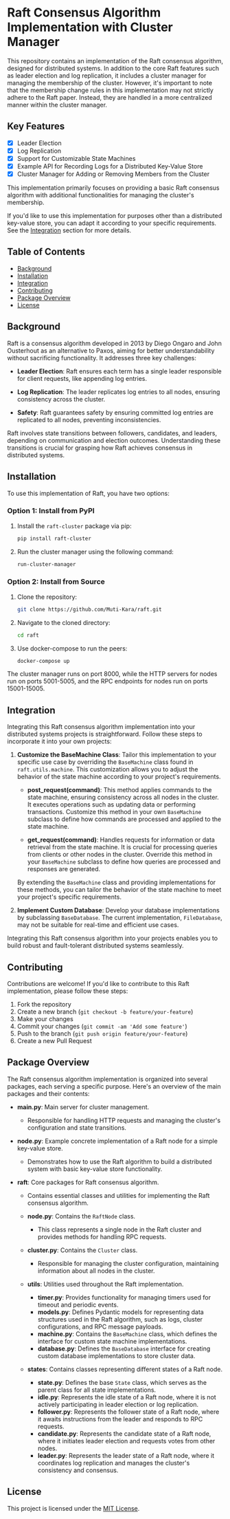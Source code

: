 # Raft Consensus Algorithm Implementation with Cluster Manager

This repository contains an implementation of the Raft consensus algorithm, designed for distributed systems. In addition to the core Raft features such as leader election and log replication, it includes a cluster manager for managing the membership of the cluster. However, it's important to note that the membership change rules in this implementation may not strictly adhere to the Raft paper. Instead, they are handled in a more centralized manner within the cluster manager.

## Key Features

- [x] Leader Election
- [x] Log Replication
- [x] Support for Customizable State Machines
- [x] Example API for Recording Logs for a Distributed Key-Value Store
- [x] Cluster Manager for Adding or Removing Members from the Cluster

This implementation primarily focuses on providing a basic Raft consensus algorithm with additional functionalities for managing the cluster's membership.

If you'd like to use this implementation for purposes other than a distributed key-value store, you can adapt it according to your specific requirements. See the [Integration](#integration) section for more details.


## Table of Contents

- [Background](#background)
- [Installation](#installation)
- [Integration](#integration)
- [Contributing](#contributing)
- [Package Overview](#package-overview)
- [License](#license)


## Background

Raft is a consensus algorithm developed in 2013 by Diego Ongaro and John Ousterhout as an alternative to Paxos, aiming for better understandability without sacrificing functionality. It addresses three key challenges:

- **Leader Election**: Raft ensures each term has a single leader responsible for client requests, like appending log entries.
  
- **Log Replication**: The leader replicates log entries to all nodes, ensuring consistency across the cluster.

- **Safety**: Raft guarantees safety by ensuring committed log entries are replicated to all nodes, preventing inconsistencies.

Raft involves state transitions between followers, candidates, and leaders, depending on communication and election outcomes. Understanding these transitions is crucial for grasping how Raft achieves consensus in distributed systems.


## Installation

To use this implementation of Raft, you have two options:

### Option 1: Install from PyPI

1. Install the `raft-cluster` package via pip:
    ```bash
    pip install raft-cluster
    ```

2. Run the cluster manager using the following command:
    ```bash
    run-cluster-manager
    ```

### Option 2: Install from Source

1. Clone the repository:
    ```bash
    git clone https://github.com/Muti-Kara/raft.git
    ```

2. Navigate to the cloned directory:
    ```bash
    cd raft
    ```

3. Use docker-compose to run the peers:
    ```bash
    docker-compose up
    ```

The cluster manager runs on port 8000, while the HTTP servers for nodes run on ports 5001-5005, and the RPC endpoints for nodes run on ports 15001-15005.


## Integration

Integrating this Raft consensus algorithm implementation into your distributed systems projects is straightforward. Follow these steps to incorporate it into your own projects:

1. **Customize the BaseMachine Class**: Tailor this implementation to your specific use case by overriding the `BaseMachine` class found in `raft.utils.machine`. This customization allows you to adjust the behavior of the state machine according to your project's requirements.

    - **post_request(command)**: This method applies commands to the state machine, ensuring consistency across all nodes in the cluster. It executes operations such as updating data or performing transactions. Customize this method in your own `BaseMachine` subclass to define how commands are processed and applied to the state machine.

    - **get_request(command)**: Handles requests for information or data retrieval from the state machine. It is crucial for processing queries from clients or other nodes in the cluster. Override this method in your `BaseMachine` subclass to define how queries are processed and responses are generated.

    By extending the `BaseMachine` class and providing implementations for these methods, you can tailor the behavior of the state machine to meet your project's specific requirements.

2. **Implement Custom Database**: Develop your database implementations by subclassing `BaseDatabase`. The current implementation, `FileDatabase`, may not be suitable for real-time and efficient use cases.

Integrating this Raft consensus algorithm into your projects enables you to build robust and fault-tolerant distributed systems seamlessly.


## Contributing

Contributions are welcome! If you'd like to contribute to this Raft implementation, please follow these steps:

1. Fork the repository
2. Create a new branch (`git checkout -b feature/your-feature`)
3. Make your changes
4. Commit your changes (`git commit -am 'Add some feature'`)
5. Push to the branch (`git push origin feature/your-feature`)
6. Create a new Pull Request

## Package Overview

The Raft consensus algorithm implementation is organized into several packages, each serving a specific purpose. Here's an overview of the main packages and their contents:

- **main.py**: Main server for cluster management.
  - Responsible for handling HTTP requests and managing the cluster's configuration and state transitions.

- **node.py**: Example concrete implementation of a Raft node for a simple key-value store.
  - Demonstrates how to use the Raft algorithm to build a distributed system with basic key-value store functionality.

- **raft**: Core packages for Raft consensus algorithm.
  - Contains essential classes and utilities for implementing the Raft consensus algorithm.

  - **node.py**: Contains the `RaftNode` class.
    - This class represents a single node in the Raft cluster and provides methods for handling RPC requests.

  - **cluster.py**: Contains the `Cluster` class.
    - Responsible for managing the cluster configuration, maintaining information about all nodes in the cluster.

  - **utils**: Utilities used throughout the Raft implementation.
    - **timer.py**: Provides functionality for managing timers used for timeout and periodic events.
    - **models.py**: Defines Pydantic models for representing data structures used in the Raft algorithm, such as logs, cluster configurations, and RPC message payloads.
    - **machine.py**: Contains the `BaseMachine` class, which defines the interface for custom state machine implementations.
    - **database.py**: Defines the `BaseDatabase` interface for creating custom database implementations to store cluster data.

  - **states**: Contains classes representing different states of a Raft node.
    - **state.py**: Defines the base `State` class, which serves as the parent class for all state implementations.
    - **idle.py**: Represents the idle state of a Raft node, where it is not actively participating in leader election or log replication.
    - **follower.py**: Represents the follower state of a Raft node, where it awaits instructions from the leader and responds to RPC requests.
    - **candidate.py**: Represents the candidate state of a Raft node, where it initiates leader election and requests votes from other nodes.
    - **leader.py**: Represents the leader state of a Raft node, where it coordinates log replication and manages the cluster's consistency and consensus.


## License

This project is licensed under the [MIT License](LICENSE).
